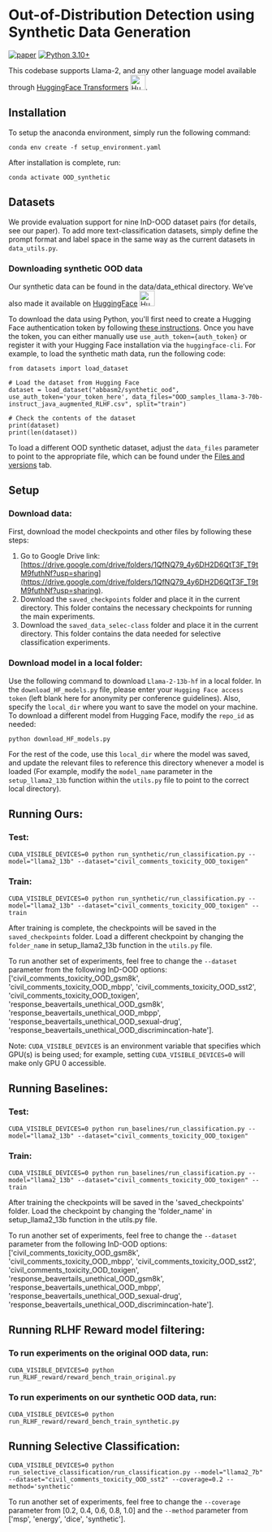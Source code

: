 # Out-of-Distribution Detection using Synthetic Data Generation
[![paper](https://img.shields.io/badge/arXiv-Paper-<COLOR>.svg)]([https://arxiv.org/abs/2401.12406](https://github.com/mominabbass/OOD_synthetic))  [![Python 3.10+](https://img.shields.io/badge/python-3.10+-blue.svg)](https://www.python.org/downloads/release/python-3100/)



This codebase supports Llama-2, and any other language model available through [HuggingFace Transformers](https://huggingface.co/models) <img src="https://huggingface.co/front/assets/huggingface_logo.svg" alt="Hugging Face Logo" width="30" />.


## Installation
To setup the anaconda environment, simply run the following command:
```
conda env create -f setup_environment.yaml
```

After installation is complete, run:
```
conda activate OOD_synthetic
```

## Datasets
We provide evaluation support for nine InD-OOD dataset pairs (for details, see our paper). To add more text-classification datasets, simply define the prompt format and label space in the same way as the current datasets in `data_utils.py`. 

### Downloading synthetic OOD data
Our synthetic data can be found in the data/data_ethical directory. We’ve also made it available on [HuggingFace](https://huggingface.co/datasets/abbasm2/synthetic_ood) <img src="https://huggingface.co/front/assets/huggingface_logo.svg" alt="Hugging Face Logo" width="30" />
 

To download the data using Python, you'll first need to create a Hugging Face authentication token by following [these instructions](https://huggingface.co/docs/hub/security-tokens). Once you have the token, you can either manually use `use_auth_token={auth_token}` or register it with your Hugging Face installation via the `huggingface-cli`. For example, to load the synthetic math data, run the following code:

```
from datasets import load_dataset

# Load the dataset from Hugging Face
dataset = load_dataset("abbasm2/synthetic_ood", use_auth_token='your_token_here', data_files="OOD_samples_llama-3-70b-instruct_java_augmented_RLHF.csv", split="train")

# Check the contents of the dataset
print(dataset)
print(len(dataset))
```
To load a different OOD synthetic dataset, adjust the `data_files` parameter to point to the appropriate file, which can be found under the [Files and versions](https://huggingface.co/datasets/abbasm2/synthetic_ood/tree/main) tab.


## Setup
### Download data:
First, download the model checkpoints and other files by following these steps:
1) Go to Google Drive link: [https://drive.google.com/drive/folders/1QfNQ79_4y6DH2D6QtT3F_T9tM9futhNf?usp=sharing](https://drive.google.com/drive/folders/1QfNQ79_4y6DH2D6QtT3F_T9tM9futhNf?usp=sharing).
2) Download the `saved_checkpoints` folder and place it in the current directory. This folder contains the necessary checkpoints for running the main experiments.
3) Download the `saved_data_selec-class` folder and place it in the current directory. This folder contains the data needed for selective classification experiments.

### Download model in a local folder:
Use the following command to download `Llama-2-13b-hf` in a local folder. In the `download_HF_models.py` file, please enter your `Hugging Face access token` (left blank here for anonymity per conference guidelines). Also, specify the `local_dir` where you want to save the model on your machine. To download a different model from Hugging Face, modify the `repo_id` as needed:
```
python download_HF_models.py
```
For the rest of the code, use this `local_dir` where the model was saved, and update the relevant files to reference this directory whenever a model is loaded (For example, modify the `model_name` parameter in the `setup_llama2_13b` function within the `utils.py` file to point to the correct local directory).

## Running Ours:
### Test:
```
CUDA_VISIBLE_DEVICES=0 python run_synthetic/run_classification.py --model="llama2_13b" --dataset="civil_comments_toxicity_OOD_toxigen"
```

### Train:
```
CUDA_VISIBLE_DEVICES=0 python run_synthetic/run_classification.py --model="llama2_13b" --dataset="civil_comments_toxicity_OOD_toxigen" --train
```

After training is complete, the checkpoints will be saved in the `saved_checkpoints` folder. Load a different checkpoint by changing the `folder_name` in setup_llama2_13b function in the `utils.py` file.

To run another set of experiments, feel free to change the `--dataset` parameter from the following InD-OOD options: ['civil_comments_toxicity_OOD_gsm8k', 'civil_comments_toxicity_OOD_mbpp', 'civil_comments_toxicity_OOD_sst2', 'civil_comments_toxicity_OOD_toxigen', 'response_beavertails_unethical_OOD_gsm8k', 'response_beavertails_unethical_OOD_mbpp', 'response_beavertails_unethical_OOD_sexual-drug', 'response_beavertails_unethical_OOD_discrimincation-hate'].

Note: `CUDA_VISIBLE_DEVICES` is an environment variable that specifies which GPU(s) is being used; for example, setting `CUDA_VISIBLE_DEVICES=0` will make only GPU 0 accessible.

## Running Baselines:
### Test:
```
CUDA_VISIBLE_DEVICES=0 python run_baselines/run_classification.py --model="llama2_13b" --dataset="civil_comments_toxicity_OOD_toxigen"
```

### Train:
```
CUDA_VISIBLE_DEVICES=0 python run_baselines/run_classification.py --model="llama2_13b" --dataset="civil_comments_toxicity_OOD_toxigen" --train
```

After training the checkpoints will be saved in the 'saved_checkpoints' folder. Load the checkpoint by changing the 'folder_name' in setup_llama2_13b function in the utils.py file.

To run another set of experiments, feel free to change the `--dataset` parameter from the following InD-OOD options: ['civil_comments_toxicity_OOD_gsm8k', 'civil_comments_toxicity_OOD_mbpp', 'civil_comments_toxicity_OOD_sst2', 'civil_comments_toxicity_OOD_toxigen', 'response_beavertails_unethical_OOD_gsm8k', 'response_beavertails_unethical_OOD_mbpp', 'response_beavertails_unethical_OOD_sexual-drug', 'response_beavertails_unethical_OOD_discrimincation-hate'].

## Running RLHF Reward model filtering:
### To run experiments on the original OOD data, run:
```
CUDA_VISIBLE_DEVICES=0 python run_RLHF_reward/reward_bench_train_original.py
```

### To run experiments on our synthetic OOD data, run:
```
CUDA_VISIBLE_DEVICES=0 python run_RLHF_reward/reward_bench_train_synthetic.py
```

## Running Selective Classification:
```
CUDA_VISIBLE_DEVICES=0 python run_selective_classification/run_classification.py --model="llama2_7b" --dataset="civil_comments_toxicity_OOD_sst2" --coverage=0.2 --method='synthetic'
```

To run another set of experiments, feel free to change the `--coverage` parameter from [0.2, 0.4, 0.6, 0.8, 1.0] and the `--method` parameter from ['msp', 'energy', 'dice', 'synthetic'].

